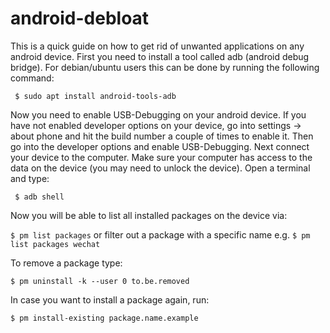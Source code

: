 # android-debloat

This is a quick guide on how to get rid of unwanted applications on any android device. First you need to install a tool called adb (android debug bridge). For debian/ubuntu users this can be done by running the following command:

` $ sudo apt install android-tools-adb`

Now you need to enable USB-Debugging on your android device. If you have not enabled developer options on your device, go into settings -> about phone and hit the build number a couple of times to enable it. Then go into the developer options and enable USB-Debugging. Next connect your device to the computer. Make sure your computer has access to the data on the device (you may need to unlock the device). Open a terminal and type:

` $ adb shell`

Now you will be able to list all installed packages on the device via:

`$ pm list packages` or filter out a package with a specific name e.g. `$ pm list packages wechat`

To remove a package type:

`$ pm uninstall -k --user 0 to.be.removed`

In case you want to install a package again, run:

`$ pm install-existing package.name.example`